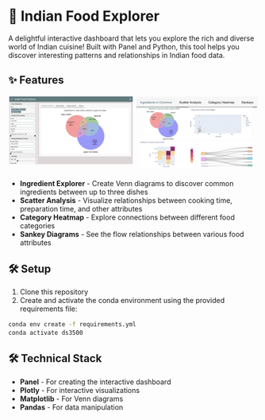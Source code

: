 # 🍛 Indian Food Explorer

A delightful interactive dashboard that lets you explore the rich and diverse world of Indian cuisine! Built with Panel and Python, this tool helps you discover interesting patterns and relationships in Indian food data.

## ✨ Features

![image](image.png)

- **Ingredient Explorer** - Create Venn diagrams to discover common ingredients between up to three dishes
- **Scatter Analysis** - Visualize relationships between cooking time, preparation time, and other attributes
- **Category Heatmap** - Explore connections between different food categories
- **Sankey Diagrams** - See the flow relationships between various food attributes

## 🛠️ Setup

1. Clone this repository
2. Create and activate the conda environment using the provided requirements file:
```bash
conda env create -f requirements.yml
conda activate ds3500
```

## 🛠️ Technical Stack

- **Panel** - For creating the interactive dashboard
- **Plotly** - For interactive visualizations
- **Matplotlib** - For Venn diagrams
- **Pandas** - For data manipulation

